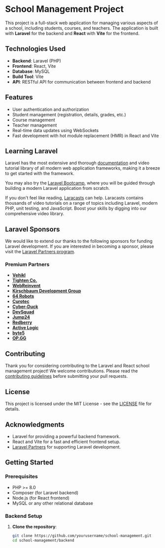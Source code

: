 # School Management Project

This project is a full-stack web application for managing various aspects of a school, including students, courses, and teachers. The application is built with **Laravel** for the backend and **React** with **Vite** for the frontend.

## Technologies Used

- **Backend**: Laravel (PHP)
- **Frontend**: React, Vite
- **Database**: MySQL
- **Build Tool**: Vite
- **API**: RESTful API for communication between frontend and backend

## Features

- User authentication and authorization
- Student management (registration, details, grades, etc.)
- Course management
- Teacher management
- Real-time data updates using WebSockets
- Fast development with hot module replacement (HMR) in React and Vite

## Learning Laravel

Laravel has the most extensive and thorough [documentation](https://laravel.com/docs) and video tutorial library of all modern web application frameworks, making it a breeze to get started with the framework.

You may also try the [Laravel Bootcamp](https://bootcamp.laravel.com), where you will be guided through building a modern Laravel application from scratch.

If you don't feel like reading, [Laracasts](https://laracasts.com) can help. Laracasts contains thousands of video tutorials on a range of topics including Laravel, modern PHP, unit testing, and JavaScript. Boost your skills by digging into our comprehensive video library.

## Laravel Sponsors

We would like to extend our thanks to the following sponsors for funding Laravel development. If you are interested in becoming a sponsor, please visit the [Laravel Partners program](https://partners.laravel.com).

### Premium Partners

- **[Vehikl](https://vehikl.com/)**
- **[Tighten Co.](https://tighten.co)**
- **[WebReinvent](https://webreinvent.com/)**
- **[Kirschbaum Development Group](https://kirschbaumdevelopment.com)**
- **[64 Robots](https://64robots.com)**
- **[Curotec](https://www.curotec.com/services/technologies/laravel/)**
- **[Cyber-Duck](https://cyber-duck.co.uk)**
- **[DevSquad](https://devsquad.com/hire-laravel-developers)**
- **[Jump24](https://jump24.co.uk)**
- **[Redberry](https://redberry.international/laravel/)**
- **[Active Logic](https://activelogic.com)**
- **[byte5](https://byte5.de)**
- **[OP.GG](https://op.gg)**

## Contributing

Thank you for considering contributing to the Laravel and React school management project! We welcome contributions. Please read the [contributing guidelines](https://laravel.com/docs/contributions) before submitting your pull requests.

## License

This project is licensed under the MIT License - see the [LICENSE](LICENSE) file for details.

## Acknowledgments

- Laravel for providing a powerful backend framework.
- React and Vite for a fast and efficient frontend setup.
- [Laravel Partners](https://partners.laravel.com) for supporting Laravel development.

## Getting Started

### Prerequisites

- PHP >= 8.0
- Composer (for Laravel backend)
- Node.js (for React frontend)
- MySQL or any other relational database

### Backend Setup

1. **Clone the repository**:
   ```bash
   git clone https://github.com/yourusername/school-management.git
   cd school-management/backend

